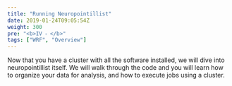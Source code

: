 ```yaml
---
title: "Running Neuropointillist"
date: 2019-01-24T09:05:54Z
weight: 300
pre: "<b>IV ⁃ </b>"
tags: ["WRF", "Overview"]
---
```


Now that you have a cluster with all the software installed, we will
dive into neuropointillist itself. We will walk through the code and
you will learn how to organize your data for analysis, and how  to execute jobs using a cluster. 
